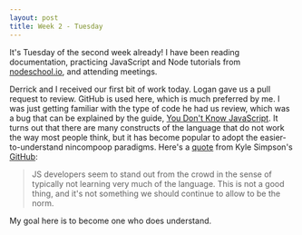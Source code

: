 ```yaml
---
layout: post
title: Week 2 - Tuesday
---
```

It's Tuesday of the second week already! I have been reading documentation, practicing JavaScript and Node tutorials from [nodeschool.io](http://nodeschool.io/), and attending meetings.  

Derrick and I received our first bit of work today. Logan gave us a pull request to review. GitHub is used here, which is much preferred by me. I was just getting familiar with the type of code he had us review, which was a bug that can be explained by the guide, [You Don't Know JavaScript](https://github.com/getify/You-Dont-Know-JS/blob/master/up%20&%20going/ch2.md#truthy--falsy). It turns out that there are many constructs of the language that do not work the way most people think, but it has become popular to adopt the easier-to-understand nincompoop paradigms. Here's a [quote](https://github.com/getify/You-Dont-Know-JS/blob/master/up%20&%20going/ch3.md#chapter-3-into-ydkjs) from Kyle Simpson's [GitHub](https://github.com/getify):  
> JS developers seem to stand out from the crowd in the sense of typically not learning very much of the language. This is not a good thing, and it's not something we should continue to allow to be the norm.

My goal here is to become one who does understand.
